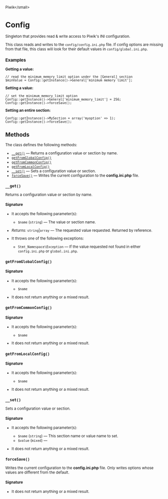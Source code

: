 <small>Piwik\</small>

Config
======

Singleton that provides read & write access to Piwik's INI configuration.

This class reads and writes to the `config/config.ini.php` file. If config
options are missing from that file, this class will look for their default
values in `config/global.ini.php`.

### Examples

**Getting a value:**

    // read the minimum_memory_limit option under the [General] section
    $minValue = Config::getInstance()->General['minimum_memory_limit'];

**Setting a value:**

    // set the minimum_memory_limit option
    Config::getInstance()->General['minimum_memory_limit'] = 256;
    Config::getInstance()->forceSave();

**Setting an entire section:**

    Config::getInstance()->MySection = array('myoption' => 1);
    Config::getInstance()->forceSave();

Methods
-------

The class defines the following methods:

- [`__get()`](#__get) &mdash; Returns a configuration value or section by name.
- [`getFromGlobalConfig()`](#getfromglobalconfig)
- [`getFromCommonConfig()`](#getfromcommonconfig)
- [`getFromLocalConfig()`](#getfromlocalconfig)
- [`__set()`](#__set) &mdash; Sets a configuration value or section.
- [`forceSave()`](#forcesave) &mdash; Writes the current configuration to the **config.ini.php** file.

<a name="__get" id="__get"></a>
<a name="__get" id="__get"></a>
### `__get()`

Returns a configuration value or section by name.

#### Signature

-  It accepts the following parameter(s):
    - `$name` (`string`) &mdash;
       The value or section name.

- *Returns:*  `string`|`array` &mdash;
    The requested value requested. Returned by reference.
- It throws one of the following exceptions:
    - `Stmt_Namespace\Exception` &mdash; If the value requested not found in either `config.ini.php` or
                  `global.ini.php`.

<a name="getfromglobalconfig" id="getfromglobalconfig"></a>
<a name="getFromGlobalConfig" id="getFromGlobalConfig"></a>
### `getFromGlobalConfig()`

#### Signature

-  It accepts the following parameter(s):
    - `$name`
      
- It does not return anything or a mixed result.

<a name="getfromcommonconfig" id="getfromcommonconfig"></a>
<a name="getFromCommonConfig" id="getFromCommonConfig"></a>
### `getFromCommonConfig()`

#### Signature

-  It accepts the following parameter(s):
    - `$name`
      
- It does not return anything or a mixed result.

<a name="getfromlocalconfig" id="getfromlocalconfig"></a>
<a name="getFromLocalConfig" id="getFromLocalConfig"></a>
### `getFromLocalConfig()`

#### Signature

-  It accepts the following parameter(s):
    - `$name`
      
- It does not return anything or a mixed result.

<a name="__set" id="__set"></a>
<a name="__set" id="__set"></a>
### `__set()`

Sets a configuration value or section.

#### Signature

-  It accepts the following parameter(s):
    - `$name` (`string`) &mdash;
       This section name or value name to set.
    - `$value` (`mixed`) &mdash;
      
- It does not return anything or a mixed result.

<a name="forcesave" id="forcesave"></a>
<a name="forceSave" id="forceSave"></a>
### `forceSave()`

Writes the current configuration to the **config.ini.php** file. Only writes options whose
values are different from the default.

#### Signature

- It does not return anything or a mixed result.

